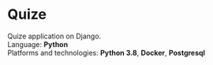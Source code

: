 # Quize
Quize application on Django. <br>
Language: **Python** <br>
Platforms and technologies: **Python 3.8**, **Docker**, **Postgresql**
